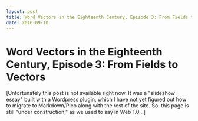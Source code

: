 ```yaml
---
layout: post
title: Word Vectors in the Eighteenth Century, Episode 3: From Fields to Vectors
date: 2016-09-10
---
```


# Word Vectors in the Eighteenth Century, Episode 3: From Fields to Vectors

[Unfortunately this post is not available right now. It was a "slideshow essay" built with a Wordpress plugin, which I have not yet figured out how to migrate to Markdown/Pico along with the rest of the site. So: this page is still "under construction," as we used to say in Web 1.0...]
